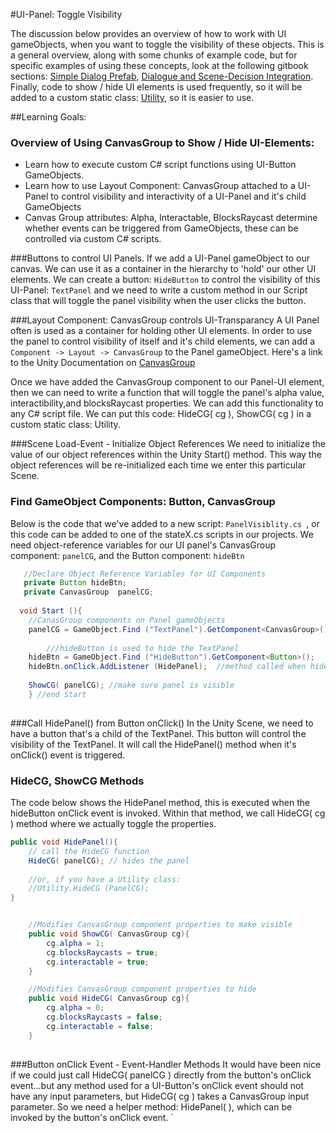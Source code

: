 #UI-Panel: Toggle Visibility

The discussion below provides an overview of how to work with UI gameObjects, when you want to toggle the visibility of these objects.  This is a general overview, along with some chunks of example code, but for specific examples of using these concepts, look at the following gitbook sections: [Simple Dialog Prefab](/simple-dialog-prefab.md), [Dialogue and Scene-Decision Integration](/dialogue-and-scene-decision-integration.md).  Finally, code to show / hide UI elements is used frequently, so it will be added to a custom static class: [Utility](/utility_-_static_class.md), so it is easier to use.

##Learning Goals:
### Overview of Using CanvasGroup to Show / Hide UI-Elements:  
- Learn how to execute custom C# script functions using UI-Button GameObjects.
- Learn how to use Layout Component: CanvasGroup attached to a UI-Panel to control visibility and interactivity of a UI-Panel and it's child GameObjects
- Canvas Group attributes:  Alpha, Interactable, BlocksRaycast determine whether events can be triggered from GameObjects, these can be controlled via custom C# scripts.

###Buttons to control UI Panels.
If we add a UI-Panel gameObject to our canvas.  We can use it as a container in the hierarchy to 'hold' our other UI elements. We can create a button: `HideButton` to control the visibility of this UI-Panel:  `TextPanel` and we need to write a custom method in our Script class that will toggle the panel visibility when the user clicks the button. 

###Layout Component: CanvasGroup controls UI-Transparancy
A UI Panel often is used as a container for holding other UI elements.  In order to use the panel to control visibility of itself and it's child elements, we can add a ``Component -> Layout -> CanvasGroup`` to the Panel gameObject.   Here's a link to the Unity Documentation on [CanvasGroup](http://docs.unity3d.com/Manual/class-CanvasGroup.html)

Once we have added the CanvasGroup component to our Panel-UI element, then we can need to write a function that will toggle the panel's alpha value, interactibility,and blocksRaycast properties.  We can add this functionality to any C# script file. We can put this code: HideCG( cg ), ShowCG( cg ) in a custom static class: Utility.  

###Scene Load-Event - Initialize Object References
We need to initialize the value of our object references within the Unity Start() method.  This way the object references will be re-initialized each time we enter this particular Scene. 

### Find GameObject Components: Button, CanvasGroup 

Below is the code that we've added to  a new script: `PanelVisiblity.cs `, or this code can be added to one of the stateX.cs scripts in our projects.
We need object-reference variables for our UI panel's CanvasGroup component: `panelCG`, and the Button component: `hideBtn`  

```java
   //Declare Object Reference Variables for UI Components
   private Button hideBtn;
   private CanvasGroup  panelCG;
	
  void Start (){
  	//CanasGroup components on Panel gameObjects
	panelCG = GameObject.Find ("TextPanel").GetComponent<CanvasGroup>();
  
	    ///hideButton is used to hide the TextPanel 
	hideBtn = GameObject.Find ("HideButton").GetComponent<Button>();
	hideBtn.onClick.AddListener (HidePanel);  //method called when hideBtn is clicked	
	
	ShowCG( panelCG); //make sure panel is visible 
	} //end Start
	
```
###Call HidePanel() from Button onClick()
In the Unity Scene, we need to have a button that's a child of the TextPanel.  This button will control the visibility of the TextPanel.  It will call the HidePanel() method when it's onClick() event is triggered. 


	
### HideCG, ShowCG Methods
The code below shows the HidePanel method, this is executed when the hideButton onClick event is invoked. Within that method, we call HideCG( cg ) method where we actually toggle the properties.



```java
public void HidePanel(){
	// call the HideCG function
	HideCG( panelCG); // hides the panel
	
	//or, if you have a Utility class:
	//Utility.HideCG (PanelCG);
}


	//Modifies CanvasGroup component properties to make visible
	public void ShowCG( CanvasGroup cg){
		cg.alpha = 1;
		cg.blocksRaycasts = true;
		cg.interactable = true;
	}

    //Modifies CanvasGroup component properties to hide
	public void HideCG( CanvasGroup cg){
		cg.alpha = 0;
		cg.blocksRaycasts = false;
		cg.interactable = false;
	}
	
```

###Button onClick Event - Event-Handler Methods
It would have been nice if we could just call HideCG( panelCG ) directly from the button's onClick event...but any method used for a UI-Button's onClick event should not have any input parameters, but HideCG( cg ) takes a CanvasGroup input parameter. So we need a helper method: HidePanel( ), which can be invoked by the button's onClick event.
`

